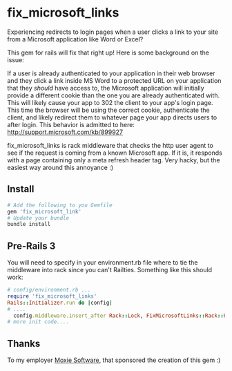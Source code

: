 fix_microsoft_links
===================

Experiencing redirects to login pages when a user clicks a link to your site from a Microsoft application like Word or Excel?

This gem for rails will fix that right up!  Here is some background on the issue:

If a user is already authenticated to your application in their web browser and they click a link inside MS Word to a protected URL on your application that they *should* have access to, the Microsoft application will initially provide a different cookie than the one you are already authenticated with.  This will likely cause your app to 302 the client to your app's login page.  This time the browser will be using the correct cookie, authenticate the client, and likely redirect them to whatever page your app directs users to after login.  This behavior is admitted to here: http://support.microsoft.com/kb/899927

fix_microsoft_links is rack middleware that checks the http user agent to see if the request is coming from a known Microsoft app.  If it is, it responds with a page containing only a meta refresh header tag.  Very hacky, but the easiest way around this annoyance :)

## Install 

``` ruby
# Add the following to you Gemfile
gem 'fix_microsoft_link'
# Update your bundle
bundle install
```

## Pre-Rails 3

You will need to specify in your environment.rb file where to tie the middleware into rack since you can't Railties.  Something like this should work:

``` ruby
# config/environment.rb ...
require 'fix_microsoft_links'
Rails::Initializer.run do |config|
# ....
  config.middleware.insert_after Rack::Lock, FixMicrosoftLinks::Rack::Response
# more init code....
```

## Thanks

To my employer [Moxie Software][moxiesoft], that sponsored the creation of this gem :)

[moxiesoft]: http://www.moxiesoft.com/